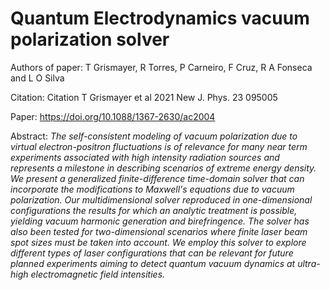 # Quantum Electrodynamics vacuum polarization solver

Authors of paper:  T Grismayer, R Torres, P Carneiro, F Cruz, R A Fonseca and L O Silva

Citation: Citation T Grismayer et al 2021 New J. Phys. 23 095005

Paper: https://doi.org/10.1088/1367-2630/ac2004

Abstract: _The self-consistent modeling of vacuum polarization due to virtual electron-positron fluctuations is of relevance for many near term experiments associated with high intensity radiation sources and represents a milestone in describing scenarios of extreme energy density. We present a generalized finite-difference time-domain solver that can incorporate the modifications to Maxwell's equations due to vacuum polarization. Our multidimensional solver reproduced in one-dimensional configurations the results for which an analytic treatment is possible, yielding vacuum harmonic generation and birefringence. The solver has also been tested for two-dimensional scenarios where finite laser beam spot sizes must be taken into account. We employ this solver to explore different types of laser configurations that can be relevant for future planned experiments aiming to detect quantum vacuum dynamics at ultra-high electromagnetic field intensities._
